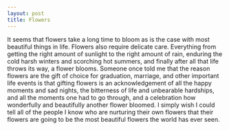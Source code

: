 ```yaml
---
layout: post
title: Flowers
---
```


It seems that flowers take a long time to bloom as is the case with most beautiful things in life. Flowers also require delicate care. Everything from getting the right amount of sunlight to the right amount of rain, enduring the cold harsh winters and scorching hot summers, and finally after all that life throws its way, a flower blooms. Someone once told me that the reason flowers are the gift of choice for graduation, marriage, and other important life events is that gifting flowers is an acknowledgement of all the happy moments and sad nights, the bitterness of life and unbearable hardships, and all the moments one had to go through, and a celebration how wonderfully and beautifully another flower bloomed. I simply wish I could tell all of the people I know who are nurturing their own flowers that their flowers are going to be the most beautiful flowers the world has ever seen.
